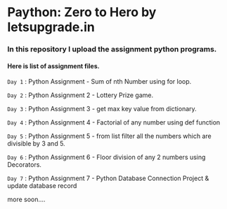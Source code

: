 
# Paython: Zero to Hero by letsupgrade.in

### In this repository I upload the assignment python programs. 

#### Here is list of assignment files.

```Day 1``` : Python Assignment - Sum of nth Number using for loop.

```Day 2``` : Python Assignment 2 - Lottery Prize game.

```Day 3``` : Python Assignment 3 - get max key value from dictionary.

```Day 4``` : Python Assignment 4 - Factorial of any number using def function

```Day 5``` : Python Assignment 5 - from list filter all the numbers which are divisible by 3 and 5.

```Day 6``` : Python Assignment 6 - Floor division of any 2 numbers using Decorators. 

```Day 7``` : Python Assignment 7 - Python Database Connection Project & update database record

more soon....

